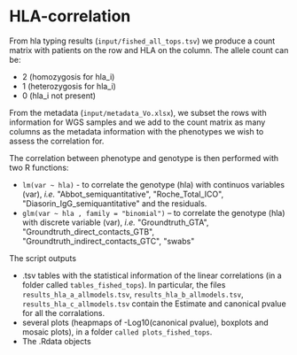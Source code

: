 # HLA-correlation

From hla typing results (`input/fished_all_tops.tsv`) we produce a count matrix with patients on the row and HLA on the column.
The allele count can be: 
  * 2 (homozygosis for hla_i) 
  * 1 (heterozygosis for hla_i) 
  * 0 (hla_i not present)

From the metadata (`input/metadata_Vo.xlsx`), we subset the rows with information for WGS samples 
and we add to the count matrix as many columns as the metadata information with the phenotypes we wish to assess the correlation for.

The correlation between phenotype and genotype is then performed with two R functions:
  * `lm(var ~ hla)` - to correlate the genotype (hla) with continuos variables (var), _i.e._ "Abbot_semiquantitative", "Roche_Total_ICO", "Diasorin_IgG_semiquantitative" and the residuals.
  * `glm(var ~ hla , family = "binomial")` – to correlate the genotype (hla) with discrete variable (var), _i.e._ "Groundtruth_GTA", "Groundtruth_direct_contacts_GTB", "Groundtruth_indirect_contacts_GTC", "swabs"

The script outputs 
 * .tsv tables with the statistical information of the linear correlations (in a folder called `tables_fished_tops`). In particular, the files 
`results_hla_a_allmodels.tsv`, `results_hla_b_allmodels.tsv`, `results_hla_c_allmodels.tsv` contain the Estimate and canonical pvalue for all the corralations.
 * several plots (heapmaps of -Log10(canonical pvalue), boxplots and mosaic plots), in a folder `called plots_fished_tops`.
 * The .Rdata objects 

